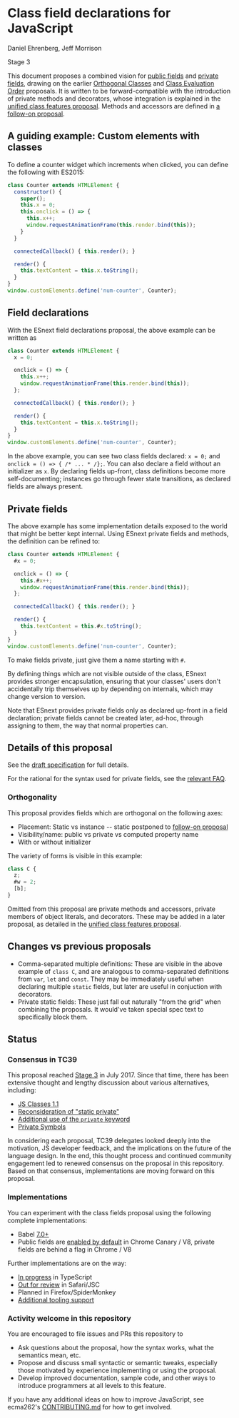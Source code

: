# Class field declarations for JavaScript

Daniel Ehrenberg, Jeff Morrison

Stage 3

This document proposes a combined vision for [public fields](https://tc39.github.io/proposal-class-public-fields/) and [private fields](https://github.com/tc39/proposal-private-fields), drawing on the earlier [Orthogonal Classes](https://github.com/erights/Orthogonal-Classes) and [Class Evaluation Order](https://onedrive.live.com/view.aspx?resid=A7BBCE1FC8EE16DB!442046&app=PowerPoint&authkey=!AEeXmhZASk50KjA) proposals. It is written to be forward-compatible with the introduction of private methods and decorators, whose integration is explained in the [unified class features proposal](https://github.com/littledan/proposal-decorators). Methods and accessors are defined in [a follow-on proposal](https://github.com/littledan/proposal-private-methods/).

## A guiding example: Custom elements with classes

To define a counter widget which increments when clicked, you can define the following with ES2015:

```js
class Counter extends HTMLElement {
  constructor() {
    super();
    this.x = 0;
    this.onclick = () => {
      this.x++;
      window.requestAnimationFrame(this.render.bind(this));
    }
  }

  connectedCallback() { this.render(); }

  render() {
    this.textContent = this.x.toString();
  }
}
window.customElements.define('num-counter', Counter);
```

## Field declarations

With the ESnext field declarations proposal, the above example can be written as


```js
class Counter extends HTMLElement {
  x = 0;

  onclick = () => {
    this.x++;
    window.requestAnimationFrame(this.render.bind(this));
  };

  connectedCallback() { this.render(); }

  render() {
    this.textContent = this.x.toString();
  }
}
window.customElements.define('num-counter', Counter);
```

In the above example, you can see two class fields declared: `x = 0;` and `onclick = () => { /* ... * /};`. You can also declare a field without an initializer as `x`. By declaring fields up-front, class definitions become more self-documenting; instances go through fewer state transitions, as declared fields are always present.

## Private fields

The above example has some implementation details exposed to the world that might be better kept internal. Using ESnext private fields and methods, the definition can be refined to:

```js
class Counter extends HTMLElement {
  #x = 0;

  onclick = () => {
    this.#x++;
    window.requestAnimationFrame(this.render.bind(this));
  };

  connectedCallback() { this.render(); }

  render() {
    this.textContent = this.#x.toString();
  }
}
window.customElements.define('num-counter', Counter);
```

To make fields private, just give them a name starting with `#`.

By defining things which are not visible outside of the class, ESnext provides stronger encapsulation, ensuring that your classes' users don't accidentally trip themselves up by depending on internals, which may change version to version.

Note that ESnext provides private fields only as declared up-front in a field declaration; private fields cannot be created later, ad-hoc, through assigning to them, the way that normal properties can.

## Details of this proposal

See the [draft specification](https://tc39.github.io/proposal-class-fields/) for full details.

For the rational for the syntax used for private fields, see the [relevant FAQ](PRIVATE_SYNTAX_FAQ.md).

### Orthogonality

This proposal provides fields which are orthogonal on the following axes:
- Placement: Static vs instance -- static postponed to [follow-on proposal](https://github.com/tc39/proposal-static-class-features/)
- Visibility/name: public vs private vs computed property name
- With or without initializer

The variety of forms is visible in this example:

```js
class C {
  z;
  #w = 2;
  [b];
}
```

Omitted from this proposal are private methods and accessors, private members of object literals, and decorators. These may be added in a later proposal, as detailed in the [unified class features proposal](https://github.com/littledan/proposal-unified-class-features).

## Changes vs previous proposals

- Comma-separated multiple definitions: These are visible in the above example of `class C`, and are analogous to comma-separated definitions from `var`, `let` and `const`. They may be immediately useful when declaring multiple `static` fields, but later are useful in conjuction with decorators.
- Private static fields: These just fall out naturally "from the grid" when combining the proposals. It would've taken special spec text to specifically block them.


## Status

### Consensus in TC39

This proposal reached [Stage 3](https://tc39.github.io/process-document/) in July 2017. Since that time, there has been extensive thought and lengthy discussion about various alternatives, including:
- [JS Classes 1.1](https://github.com/zenparsing/js-classes-1.1)
- [Reconsideration of "static private"](https://github.com/tc39/proposal-static-class-features)
- [Additional use of the `private` keyword](https://gist.github.com/rauschma/a4729faa65b30a6fda46a5799016458a)
- [Private Symbols](https://github.com/zenparsing/proposal-private-symbols)

In considering each proposal, TC39 delegates looked deeply into the motivation, JS developer feedback, and the implications on the future of the language design. In the end, this thought process and continued community engagement led to renewed consensus on the proposal in this repository. Based on that consensus, implementations are moving forward on this proposal.

### Implementations

You can experiment with the class fields proposal using the following complete implementations:

- Babel [7.0+](https://babeljs.io/blog/2018/08/27/7.0.0#tc39-proposals-https-githubcom-tc39-proposals-support)
- Public fields are [enabled by default](https://www.chromestatus.com/feature/6001727933251584) in Chrome Canary / V8, private fields are behind a flag in Chrome / V8

Further implementations are on the way:

- [In progress](https://github.com/bloomberg/TypeScript/pull/6) in TypeScript
- [Out for review](https://bugs.webkit.org/show_bug.cgi?id=174212) in Safari/JSC
- Planned in Firefox/SpiderMonkey
- [Additional tooling support](https://github.com/tc39/proposal-class-fields/issues/57)

### Activity welcome in this repository

You are encouraged to file issues and PRs this repository to
- Ask questions about the proposal, how the syntax works, what the semantics mean, etc.
- Propose and discuss small syntactic or semantic tweaks, especially those motivated by experience implementing or using the proposal.
- Develop improved documentation, sample code, and other ways to introduce programmers at all levels to this feature.

If you have any additional ideas on how to improve JavaScript, see ecma262's [CONTRIBUTING.md](https://github.com/tc39/ecma262/blob/master/CONTRIBUTING.md) for how to get involved.
